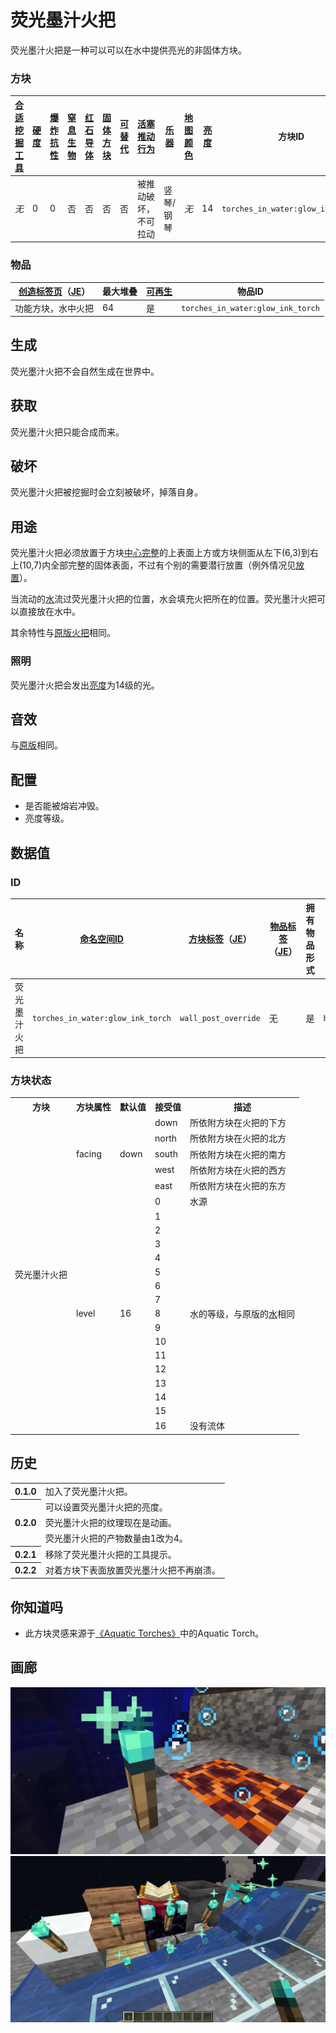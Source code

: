 # 荧光墨汁火把
荧光墨汁火把是一种可以可以在水中提供亮光的非固体方块。

### 方块

| [合适挖掘工具](https://zh.minecraft.wiki/w/挖掘#合适挖掘工具) | [硬度](https://zh.minecraft.wiki/w/挖掘#挖掘速度) | [爆炸抗性](https://zh.minecraft.wiki/w/爆炸#爆炸抗性) | [窒息生物](https://zh.minecraft.wiki/w/窒息) | [红石导体](https://zh.minecraft.wiki/w/红石电路/充能与激活) | [固体方块](https://zh.minecraft.wiki/w/方块基本属性#固体方块) | [可替代](https://zh.minecraft.wiki/w/方块基本属性#可替代) | [活塞推动行为](https://zh.minecraft.wiki/w/活塞) | [乐器](https://zh.minecraft.wiki/w/音符盒) | [地图颜色](https://zh.minecraft.wiki/w/地图物品格式#基色) | [亮度](https://zh.minecraft.wiki/w/亮度) | 方块ID                              |
|-------------------------------------------------|-------------------------------------------|---------------------------------------------|----------------------------------------|------------------------------------------------|-------------------------------------------------|-----------------------------------------------|------------------------------------------|---------------------------------------|-----------------------------------------------|--------------------------------------|-----------------------------------|
| *无*                                             | 0                                         | 0                                           | 否                                      | 否                                              | 否                                               | 否                                             | 被推动破坏，不可拉动                               | 竖琴/钢琴                                 | *无*                                           | 14                                   | `torches_in_water:glow_ink_torch` |

### 物品

| [创造标签页](https://zh.minecraft.wiki/w/创造模式物品栏#Java版)（[JE](https://zh.minecraft.wiki/w/Java版)） | 最大堆叠 | [可再生](https://zh.minecraft.wiki/w/可再生资源) | 物品ID                              |
|---------------------------------------------------------------------------------------------|------|------------------------------------------|-----------------------------------|
| 功能方块，水中火把                                                                                   | 64   | 是                                        | `torches_in_water:glow_ink_torch` |

## 生成

荧光墨汁火把不会自然生成在世界中。

## 获取

荧光墨汁火把只能合成而来。

## 破坏

荧光墨汁火把被挖掘时会立刻被破坏，掉落自身。

## 用途

荧光墨汁火把必须放置于方块[中心完整](https://zh.minecraft.wiki/w/方块支撑形状)的上表面上方或方块侧面从左下(6,3)到右上(10,7)内全部完整的固体表面，不过有个别的需要潜行放置（例外情况见[放置](https://zh.minecraft.wiki/w/火把#放置)）。

当流动的[水](https://zh.minecraft.wiki/w/水)流过荧光墨汁火把的位置，水会填充火把所在的位置。荧光墨汁火把可以直接放在水中。

其余特性与[原版火把](https://zh.minecraft.wiki/w/火把#用途)相同。

### 照明

荧光墨汁火把会发出[亮度](https://zh.minecraft.wiki/w/亮度)为14级的光。

## 音效
与[原版](https://zh.minecraft.wiki/w/%E7%81%AB%E6%8A%8A#%E9%9F%B3%E6%95%88)相同。
## 配置
- 是否能被熔岩冲毁。
- 亮度等级。
## 数据值
### ID
| 名称     | [命名空间ID](https://zh.minecraft.wiki/w/命名空间ID) | [方块标签](https://zh.minecraft.wiki/w/标签#方块)（[JE](https://zh.minecraft.wiki/w/Java版)） | [物品标签](https://zh.minecraft.wiki/w/标签#物品)（[JE](https://zh.minecraft.wiki/w/Java版)） | 拥有物品形式 | 本地化键名                                   |
|--------|----------------------------------------------|------------------------------------------------------------------------------------|------------------------------------------------------------------------------------|--------|-----------------------------------------|
| 荧光墨汁火把 | `torches_in_water:glow_ink_torch`            | `wall_post_override`                                                               | 无                                                                                  | 是      | `block.torches_in_water.glow_ink_torch` |
### 方块状态

<table>
<tr><th>方块</th><th>方块属性</th><th>默认值</th><th>接受值</th><th>描述</th></tr>
<tr><td rowspan="22">荧光墨汁火把</td><td rowspan="5">facing</td><td rowspan="5">down</td><td>down</td><td>所依附方块在火把的下方</td></tr>
<tr><td>north</td><td>所依附方块在火把的北方</td></tr>
<tr><td>south</td><td>所依附方块在火把的南方</td></tr>
<tr><td>west</td><td>所依附方块在火把的西方</td></tr>
<tr><td>east</td><td>所依附方块在火把的东方</td></tr>
<tr><td rowspan="17">level</td><td rowspan="17">16</td><td>0</td><td>水源</td></tr>
<tr><td>1</td><td rowspan="15">水的等级，与原版的<a href="https://zh.minecraft.wiki/w/%E6%B0%B4#%E6%96%B9%E5%9D%97%E7%8A%B6%E6%80%81">水</a>相同</td></tr>
<tr><td>2</td></tr>
<tr><td>3</td></tr>
<tr><td>4</td></tr>
<tr><td>5</td></tr>
<tr><td>6</td></tr>
<tr><td>7</td></tr>
<tr><td>8</td></tr>
<tr><td>9</td></tr>
<tr><td>10</td></tr>
<tr><td>11</td></tr>
<tr><td>12</td></tr>
<tr><td>13</td></tr>
<tr><td>14</td></tr>
<tr><td>15</td></tr>
<tr><td>16</td><td>没有流体</td></tr>
</table>

## 历史
<table>
<tr><th>0.1.0</th><td>加入了荧光墨汁火把。</td></tr>
<tr><th rowspan="3">0.2.0</th><td>可以设置荧光墨汁火把的亮度。</td></tr>
<tr><td>荧光墨汁火把的纹理现在是动画。</td></tr>
<tr><td>荧光墨汁火把的产物数量由1改为4。</td></tr>
<tr><th>0.2.1</th><td>移除了荧光墨汁火把的工具提示。</td></tr>
<tr><th>0.2.2</th><td>对着方块下表面放置荧光墨汁火把不再崩溃。</td></tr>
</table>

## 你知道吗

- 此方块灵感来源于[《Aquatic Torches》](https://www.mcmod.cn/class/6522.html)中的Aquatic Torch。
## 画廊
![荧光墨汁火把](./gallery/glow_ink_torch.png)
![放置荧光墨汁火把](./gallery/glow_ink_torches_placement.png)